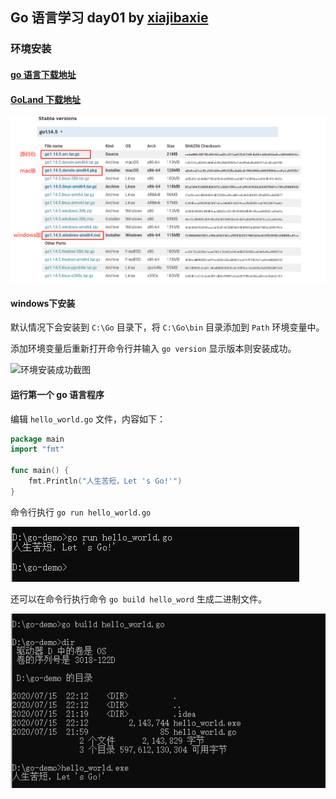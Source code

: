 ## Go 语言学习 day01 by [xiajibaxie](https://github.com/xiajibaxie)

### 环境安装

#### [go 语言下载地址](https://golang.org/dl/)

#### [GoLand 下载地址](https://www.jetbrains.com/go/download/#section=windows)

![image-20200715214010494](./官网截图.png)



#### windows下安装

默认情况下会安装到 `C:\Go` 目录下，将 `C:\Go\bin` 目录添加到 `Path` 环境变量中。

添加环境变量后重新打开命令行并输入 `go version` 显示版本则安装成功。

![环境安装成功截图](D:\go自学\环境安装\环境安装成功截图.png)



#### 运行第一个 go 语言程序

编辑 `hello_world.go` 文件，内容如下：

```go
package main
import "fmt"

func main() {
	fmt.Println("人生苦短，Let 's Go!'")
}
```



命令行执行 `go run hello_world.go`

![image-20200715220830739](./查看go版本.png)

还可以在命令行执行命令 `go build hello_word` 生成二进制文件。

![image-20200715221313387](./生成二进制文件.png)

